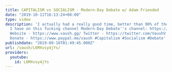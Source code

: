 ```yaml
---
title: CAPITALISM vs SOCIALISM - Modern-Day Debate w/ Adam Friended
date: "2019-10-11T16:13:24+08:00"
type: video
description: 'I actually had a really good time, better than 90% of the conversations
  I have on this fucking channel Modern-Day Debate''s channel: https://www.youtube.com/channel/UC_cd4oF2phaIBD3WsU3f7Xg
  Website - https://www.vaush.gg/ Twitter - https://twitter.com/VaushV Patreon - https://www.patreon.com/vaush
  Donate - https://www.paypal.me/vaush #Capitalism #Socialism #Debate'
publishdate: "2019-09-16T01:49:45.000Z"
url: /vaush/L6MXvsy4jYs/
providers:
  youtube:
    id: L6MXvsy4jYs
---
```

